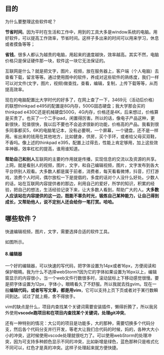 ##  目的

为什么要整理这些软件呢？

**节省时间**。因为平时在生活和工作中，用到的工具大多是window系统的电脑。用好软件，可以提高工作效率，节省时间。这样子多出来的时间可以用来学习，休息或者摸鱼等等；

**省钱**。很多人都认为越贵的电脑，用起来的速度越快，效率越高。其实不然，电脑价格只是保证硬件那一块，软件这一块它无法保证的。

互联网是什么？就是把文字，图片，视频，放在服务器上，客户端（个人电脑）去查看下载，留言等等。通过使用图中的软件，养成对这些软件的熟练度，我们一样可以对文件(文字，图片，视频)做查找，查看，编辑，复制，上传下载等等，从而提高效率。

现在的电脑配置比大学时代的好多了，在网上查了一下，3469元（活动后价格）的联想thinkpad e495的配置是8G内存，500G固态硬盘；我大学那会买的thinkpad e430C还是机械硬盘500G，4G内存，价格还是4K，后来想过，价格算是买贵了。也买了一个二手ipad，闲置得厉害。所以的话，像电子产品这种，更新很快，贬值很快，我以后不要也不会追求很新的功能，价格高的产品。我看到很多同事都买5，6K的电脑笔记本，没有必要啊，一个屏幕，一个键盘，还不是一样用。省出来的钱用在其他地方，比如健身，供房，买个手环，或者给父母买双鞋，不香吗。像上述的thinkpad e395，配置上过得去，性能上肯定够用，加上这些效率神器，效率杠杠的提高，谁用谁知道。

**帮助自己和别人**互联网的主要的作用就是传播，实现信息的交流以及资源的共享。上网，就是看别人的视频，图片，文字，和自己编辑视频，图片，文字发布到各大平台供别人观看。大多数人都是属于前者，消费者，每天看看微博，抖音，打打游戏，浪费个人时间，偶尔放松一下是提倡的，多度的话对个人没什么好处。少数人的话，站在互联网内容提供者的那边，利用自己的爱好，所学的知识，积累的经验，把自己的想法，生活经验记录下来，让大多数人看到，帮助广大的人。**大多数人应该站在内容提供的这一边，既能不辜负时光，锻炼自己某种能力，让自己得到成长，又帮助他人，说不定别人还会给你一笔打赏。哈哈。**

## 哪些软件？

快速编辑视频，图片，文字，需要选择合适的软件工具。

如图所示。

#### 8.编辑器

一个好的编辑器，可以快速的写代码，把字体设置为14px或者16px，方便阅读和保护眼睛。我为什么不选择webStorm?因为它的字体如果设置为16px以上，编辑窗显示的内容很小，当一个web文件行数很多时，滚动鼠标上下移动感觉很慢。要是把字体设置为12px，字体小，眼睛看久了不舒服。所以我就去找gvim。现在一般**编辑代码，或者写写文章，都是用vim**，它可以支持上页下页或者对于某行数瞬间到达。试过了就上瘾，舍不得放手。

vim的缺点是什么，项目内查找某个关键词需要安装插件，懒得折腾了，所以我另外使用**vscode跑项目和在项目内查找某个关键词，处理git冲突**。

还有一种特别的情况：大公司的项目是功能多，大的那种，需要切换多个代码分支，然后各个代码分支并行开发，等老大让我们合代码的时候，妈的，各种大大小小的冲突，这时候使用vscode处理就很吃力了。可以使用webStorm的处理冲突，因为可支持多种颜色显示不同的冲突，比如新增是绿色，蓝色那种只是格式化不同可以，红色才是真的冲突。这样子处理起来就方便快捷。

